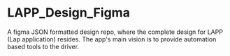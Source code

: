 # LAPP_Design_Figma
A figma JSON formatted design repo, where the complete design for LAPP (Lap application) resides. The app's main vision is to provide automation based tools to the driver.
